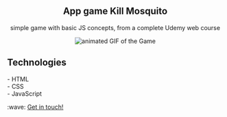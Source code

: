 <h2 align="center">App game Kill Mosquito </h2>
<p align="center">simple game with basic JS concepts, from a complete Udemy web course </p>

<p align="center">
  <img src="https://github.com/jessicarf18/App-game-Mata-Mosquito/blob/master/imagens/images-readme/gif-jogo.gif" alt="animated GIF of the Game">
</p>

<h2>Technologies</h2>
- HTML <br>
- CSS <br>
- JavaScript <br>

<p>:wave: <a href="https://www.linkedin.com/in/j%C3%A9ssica-ros%C3%A1lia-fernandes-310899133/" target=_blank"> Get in touch! </a> </p>

